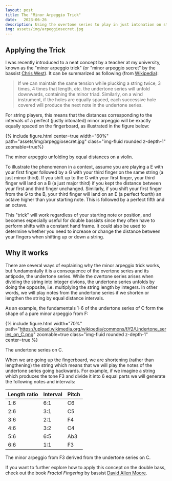 ```yaml
---
layout: post
title: The "Minor Arpeggio Trick"
date:   2023-06-26
description: Using the overtone series to play in just intonation on string instruments.
img: assets/img/arpeggiosecret.jpg
---
```


## Applying the Trick

I was recently introduced to a neat concept by a teacher at my university, known as the "minor arpeggio trick" (or "minor arpeggio secret" by the bassist [Chris West](https://www.youtube.com/watch?v=umdwB1m70es)). It can be summarized as following (from [Wikipedia](https://en.wikipedia.org/wiki/Undertone_series)):

>If we can maintain the same tension while plucking a string twice, 3 times, 4 times that length, etc. the undertone series will unfold downwards, containing the minor triad. Similarly, on a wind instrument, if the holes are equally spaced, each successive hole covered will produce the next note in the undertone series.

For string players, this means that the distances corresponding to the intervals of a perfect (justly intonated) minor arpeggio will be exactly equally spaced on the fingerboard, as illustrated in the figure below:

{% include figure.html center=true width="60%" path="assets/img/arpeggiosecret.jpg" class="img-fluid rounded z-depth-1" zoomable=true%}
<div class="caption">
The minor arpeggio unfolding by equal distances on a violin.
</div>

To illustrate the phenomenon in a context, assume you are playing a E with your first finger followed by a G with your third finger on the same string (a just minor third). If you shift up to the G with your first finger, your third finger will land on a B (a just major third) if you kept the distance between your first and third finger unchanged. Similarly, if you shift your first finger from the G to the B, your third finger will land on an E (a perfect fourth) an octave higher than your starting note. This is followed by a perfect fifth and an octave.

This "trick" will work regardless of your starting note or position, and becomes especially useful for double bassists since they often have to perform shifts with a constant hand frame. It could also be used to determine whether you need to increase or change the distance between your fingers when shifting up or down a string.

## Why it works

There are several ways of explaining why the minor arpeggio trick works, but fundamentally it is a consequence of the overtone series and its antipode, the undertone series. While the overtone series arises when dividing the string into integer divions, the undertone series unfolds by doing the opposite, i.e. multiplying the string length by integers. In other words, we will play notes from the undertone series if we shorten or lengthen the string by equal distance intervals.

As an example, the fundamentals 1-6 of the undertone series of C form the shape of a pure minor arpeggio from F:

{% include figure.html width="70%" path="https://upload.wikimedia.org/wikipedia/commons/f/f2/Undertone_series_on_C.png" zoomable=true class="img-fluid rounded z-depth-1" center=true %}
 <div class="caption">
The undertone series on C.
</div>

When we are going up the fingerboard, we are shortening (rather than lengthening) the string which means that we will play the notes of the undertone series going backwards. For example, if we imagine a string which produces the tone F3 and divide it into 6 equal parts we will generate the following notes and intervals:

| Length ratio | Interval | Pitch |
|--------------|----------|-------|
| 1:6          | 6:1      | C6    |
| 2:6          | 3:1      | C5    |
| 3:6          | 2:1      | F4    |
| 4:6          | 3:2      | C4    |
| 5:6          | 6:5      | Ab3   |
| 6:6          | 1:1      | F3    |

 <div class="caption">
The minor arpeggio from F3 derived from the undertone series on C.
</div>

If you want to further explore how to apply this concept on the double bass, check out the book *Fractal Fingering* by bassist [David Allen Moore](https://www.fractalbassist.com/).